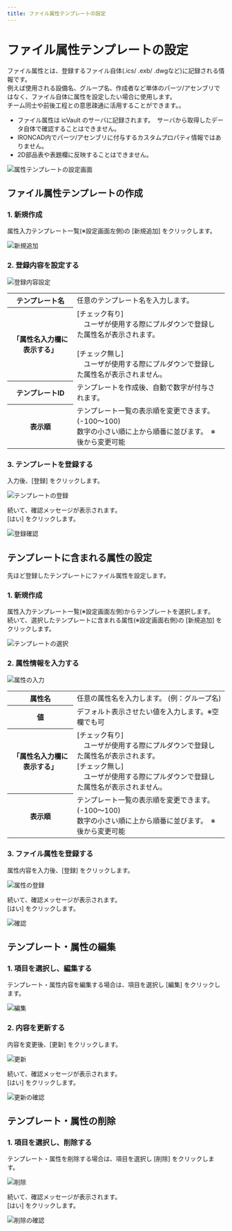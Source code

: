 ```yaml
---
title: ファイル属性テンプレートの設定
---
```


# ファイル属性テンプレートの設定
ファイル属性とは、登録するファイル自体(.ics/ .exb/ .dwgなど)に記録される情報です。<br>
例えば使用される設備名、グループ名、作成者など単体のパーツ/アセンブリではなく、ファイル自体に属性を設定したい場合に使用します。<br>
チーム同士や前後工程との意思疎通に活用することができます。。

<div class="note">
<ul>
<li>ファイル属性は icVault のサーバに記録されます。　サーバから取得したデータ自体で確認することはできません。</li>
<li>IRONCAD内でパーツ/アセンブリに付与するカスタムプロパティ情報ではありません。</li>
<li>2D部品表や表題欄に反映することはできません。</li>
</ul>
</div>

![属性テンプレートの設定画面](./img/File_tmp_001.png)

## ファイル属性テンプレートの作成

### 1. 新規作成

属性入力テンプレート一覧(※設定画面左側)の [新規追加] をクリックします。

![新規追加](./img/File_tmp_002.png)

### 2. 登録内容を設定する

![登録内容設定](./img/File_tmp_003.png)

<table>
<tr>
<th>テンプレート名</th>
<td>任意のテンプレート名を入力します。</td>
</tr>
<tr>
<th>「属性名入力欄に表示する」</th>
<td>[チェック有り]<br />
　ユーザが使用する際にプルダウンで登録した属性名が表示されます。<br>
<br>
[チェック無し]<br>
　ユーザが使用する際にプルダウンで登録した属性名が表示されません。
</td>
</tr>
<tr>
<th>テンプレートID</th>
<td>テンプレートを作成後、自動で数字が付与されます。</td>
</tr>
<tr>
<th>表示順</th>
<td>テンプレート一覧の表示順を変更できます。(-100～100)<br>
数字の小さい順に上から順番に並びます。　※後から変更可能
</td>
</tr>
</table>

### 3. テンプレートを登録する
入力後、[登録] をクリックします。

![テンプレートの登録](./img/File_tmp_004.png)

続いて、確認メッセージが表示されます。<br>
[はい] をクリックします。

![登録確認](./img/File_tmp_005.png)


## テンプレートに含まれる属性の設定
先ほど登録したテンプレートにファイル属性を設定します。

### 1. 新規作成
属性入力テンプレート一覧(※設定画面左側)からテンプレートを選択します。<br />
続いて、選択したテンプレートに含まれる属性(※設定画面右側)の [新規追加] をクリックします。

![テンプレートの選択](./img/File_tmp_006.png)

### 2. 属性情報を入力する

![属性の入力](./img/File_tmp_007.png)

<table>
<tr>
<th>属性名</th>
<td>任意の属性名を入力します。 (例：グループ名)</td>
</tr>
<tr>
<th>値</th>
<td>デフォルト表示させたい値を入力します。※空欄でも可
</td>
</tr>
<tr>
<th>「属性名入力欄に表示する」</th>
<td>[チェック有り]<br />
　ユーザが使用する際にプルダウンで登録した属性名が表示されます。<br />
[チェック無し]<br />
　ユーザが使用する際にプルダウンで登録した属性名が表示されません。
</td>
</tr>
<tr>
<th>表示順</th>
<td>テンプレート一覧の表示順を変更できます。(-100～100)<br />
数字の小さい順に上から順番に並びます。　※後から変更可能
</td>
</tr>
</table>

### 3. ファイル属性を登録する
属性内容を入力後、[登録] をクリックします。

![属性の登録](./img/File_tmp_008.png)

続いて、確認メッセージが表示されます。<br />
[はい] をクリックします。

![確認](./img/File_tmp_009.png)


## テンプレート・属性の編集

### 1. 項目を選択し、編集する
テンプレート・属性内容を編集する場合は、項目を選択し [編集] をクリックします。

![編集](./img/File_tmp_010.png)

### 2. 内容を更新する
内容を変更後、[更新] をクリックします。

![更新](./img/File_tmp_011.png)

続いて、確認メッセージが表示されます。<br />
[はい] をクリックします。

![更新の確認](./img/File_tmp_012.png)

## テンプレート・属性の削除

### 1. 項目を選択し、削除する
テンプレート・属性を削除する場合は、項目を選択し [削除] をクリックします。

![削除](./img/File_tmp_013.png)

続いて、確認メッセージが表示されます。<br />
[はい] をクリックします。

![削除の確認](./img/File_tmp_014.png)
